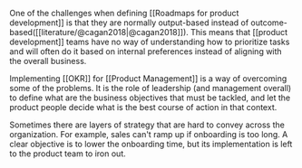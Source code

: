 One of the challenges when defining [[Roadmaps for product development]] is that they are normally output-based instead of outcome-based([[literature/@cagan2018|@cagan2018]]). This means that [[product development]] teams have no way of understanding how to prioritize tasks and will often do it based on internal preferences instead of aligning with the overall business. 

Implementing [[OKR]] for [[Product Management]] is a way of overcoming some of the problems. It is the role of leadership (and management overall) to define what are the business objectives that must be tackled, and let the product people decide what is the best course of action in that context. 

Sometimes there are layers of strategy that are hard to convey across the organization. For example, sales can't ramp up if onboarding is too long. A clear objective is to lower the onboarding time, but its implementation is left to the product team to iron out. 